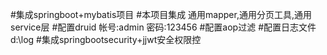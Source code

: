 #集成springboot+mybatis项目
#本项目集成 通用mapper,通用分页工具,通用service层
#配置druid 帐号:admin 密码:123456
#配置aop过滤
#配置日志文件d:\log
#集成springbootsecurity+jjwt安全权限控
